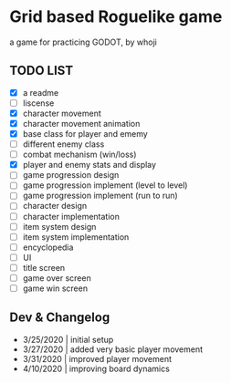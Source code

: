 # Grid based Roguelike game
a game for practicing GODOT, by whoji

## TODO LIST
- [x] a readme
- [ ] liscense
- [x] character movement
- [x] character movement animation
- [x] base class for player and ememy
- [ ] different enemy class
- [ ] combat mechanism (win/loss)
- [x] player and enemy stats and display
- [ ] game progression design
- [ ] game progression implement (level to level)
- [ ] game progression implement (run to run)
- [ ] character design
- [ ] character implementation
- [ ] item system design
- [ ] item system implementation
- [ ] encyclopedia
- [ ] UI
- [ ] title screen
- [ ] game over screen
- [ ] game win screen

## Dev & Changelog
* 3/25/2020 | initial setup
* 3/27/2020 | added very basic player movement
* 3/31/2020 | improved player movement
* 4/10/2020 | improving board dynamics